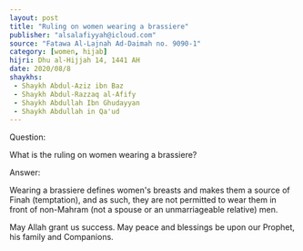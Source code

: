 ```yaml
---
layout: post
title: "Ruling on women wearing a brassiere"
publisher: "alsalafiyyah@icloud.com"
source: "Fatawa Al-Lajnah Ad-Daimah no. 9090-1"
category: [women, hijab]
hijri: Dhu al-Hijjah 14, 1441 AH
date: 2020/08/8
shaykhs: 
 - Shaykh Abdul-Aziz ibn Baz
 - Shaykh Abdul-Razzaq al-Afify
 - Shaykh Abdullah Ibn Ghudayyan
 - Shaykh Abdullah in Qa'ud
---
```


Question: 

What is the ruling on women wearing a brassiere?

Answer: 

Wearing a brassiere defines women's breasts and makes them a source of Finah (temptation), and as such, they are not permitted to wear them in front of non-Mahram (not a spouse or an unmarriageable relative) men.

May Allah grant us success. May peace and blessings be upon our Prophet, his family and Companions.
